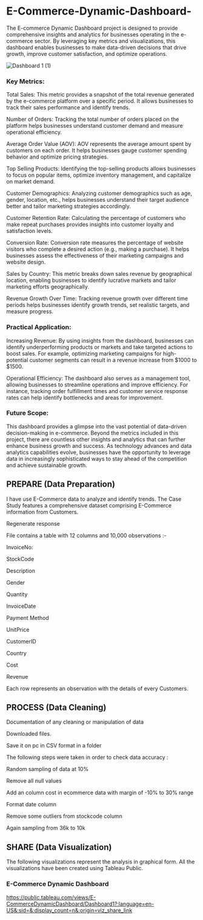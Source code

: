 # E-Commerce-Dynamic-Dashboard-
The E-commerce Dynamic Dashboard project is designed to provide comprehensive insights and analytics for businesses operating in the e-commerce sector. By leveraging key metrics and visualizations, this dashboard enables businesses to make data-driven decisions that drive growth, improve customer satisfaction, and optimize operations.

![Dashboard 1 (1)](https://github.com/kaifahmed2002/E-Commerce-Dynamic-Dashboard-/assets/92524691/a32215ec-51de-40d6-81b6-67896c43e26f)

### Key Metrics:

Total Sales: This metric provides a snapshot of the total revenue generated by the e-commerce platform over a specific period. It allows businesses to track their sales performance and identify trends.

Number of Orders: Tracking the total number of orders placed on the platform helps businesses understand customer demand and measure operational efficiency.

Average Order Value (AOV): AOV represents the average amount spent by customers on each order. It helps businesses gauge customer spending behavior and optimize pricing strategies.

Top Selling Products: Identifying the top-selling products allows businesses to focus on popular items, optimize inventory management, and capitalize on market demand.

Customer Demographics: Analyzing customer demographics such as age, gender, location, etc., helps businesses understand their target audience better and tailor marketing strategies accordingly.

Customer Retention Rate: Calculating the percentage of customers who make repeat purchases provides insights into customer loyalty and satisfaction levels.

Conversion Rate: Conversion rate measures the percentage of website visitors who complete a desired action (e.g., making a purchase). It helps businesses assess the effectiveness of their marketing campaigns and website design.

Sales by Country: This metric breaks down sales revenue by geographical location, enabling businesses to identify lucrative markets and tailor marketing efforts geographically.

Revenue Growth Over Time: Tracking revenue growth over different time periods helps businesses identify growth trends, set realistic targets, and measure progress.


### Practical Application:

Increasing Revenue: By using insights from the dashboard, businesses can identify underperforming products or markets and take targeted actions to boost sales. For example, optimizing marketing campaigns for high-potential customer segments can result in a revenue increase from $1000 to $1500.

Operational Efficiency: The dashboard also serves as a management tool, allowing businesses to streamline operations and improve efficiency. For instance, tracking order fulfillment times and customer service response rates can help identify bottlenecks and areas for improvement.


### Future Scope:

This dashboard provides a glimpse into the vast potential of data-driven decision-making in e-commerce. Beyond the metrics included in this project, there are countless other insights and analytics that can further enhance business growth and success. As technology advances and data analytics capabilities evolve, businesses have the opportunity to leverage data in increasingly sophisticated ways to stay ahead of the competition and achieve sustainable growth.


## PREPARE (Data Preparation)

I have use E-Commerce data to analyze and identify trends. The Case Study features a comprehensive dataset comprising E-Commerce information from Customers.

Regenerate response

File contains a table with 12 columns and 10,000 observations :-

InvoiceNo:

StockCode 

Description 

Gender

Quantity 

InvoiceDate 

Payment Method

UnitPrice 

CustomerID 

Country 

Cost 

Revenue 

Each row represents an observation with the details of every Customers.


## PROCESS (Data Cleaning)
Documentation of any cleaning or manipulation of data 

Downloaded files.

Save it on pc in CSV format in a folder

The following steps were taken in order to check data accuracy :

Random sampling of data at 10%


Remove all null values


Add an column cost in ecommerce data with margin of -10% to 30% range


Format date column 


Remove some outliers from stockcode column


Again sampling from 36k to 10k



## SHARE (Data Visualization)
The following visualizations represent the analysis in graphical form. All the visualizations have been created using Tableau Public.  


### E-Commerce Dynamic Dashboard

https://public.tableau.com/views/E-CommerceDynamicDashboard/Dashboard1?:language=en-US&:sid=&:display_count=n&:origin=viz_share_link
